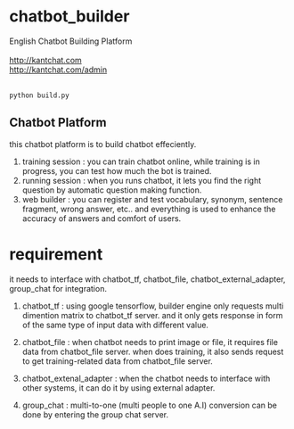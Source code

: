 # chatbot_builder
English Chatbot Building Platform
<br>
<br>
http://kantchat.com
<br>
http://kantchat.com/admin
<br>
<br>
```
python build.py
```

## Chatbot Platform
this chatbot platform is to build chatbot effeciently.

1. training session : you can train chatbot online, while training is in progress, you can test how much the bot is trained.
2. running session : when you runs chatbot, it lets you find the right question by automatic question making function.
3. web builder : you can register and test vocabulary, synonym, sentence fragment, wrong answer, etc.. and everything is used to
enhance the accuracy of answers and comfort of users.

# requirement
it needs to interface with chatbot_tf, chatbot_file, chatbot_external_adapter, group_chat for integration.
1. chatbot_tf : using google tensorflow, builder engine only requests multi dimention matrix to chatbot_tf server. and it only gets response in form of the same type of input data with different value.

2. chatbot_file : when chatbot needs to print image or file, it requires file data from chatbot_file server. when does training, it also sends request to get training-related data from chatbot_file server.

3. chatbot_extenal_adapter : when the chatbot needs to interface with other systems, it can do it by using external adapter.

4. group_chat : multi-to-one (multi people to one A.I) conversion can be done by entering the group chat server.
